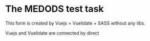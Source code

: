 # The MEDODS test task
This form is created by Vuejs + Vuelidate + SASS without any libs.

Vuejs and Vuelidate are connected by direct <script> including. SASS is installed via npm.

For local installation SASS use "npm install".

To compile a SASS style file use "npm run build".

[Result page](https://nirall.github.io/MEDODS_form_Vue/src/index.html)
